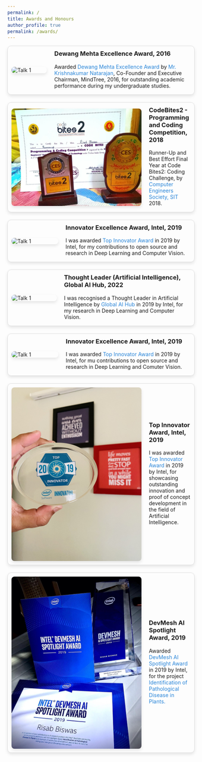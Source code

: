 ```yaml
---
permalink: /
title: Awards and Honours
author_profile: true
permalink: /awards/
---
```

<div class="talk-container">
<div class="talk-item">
  <img src="../images/Dewang_Mehta.png" alt="Talk 1" class="talk-image">
  <div class="talk-details">
    <h3>Dewang Mehta Excellence Award, 2016</h3>
    <p>Awarded<a href = "https://inspiria.edu.in/inspiria-proud-host-inaugural-dewang-mehta-excellence-award-north-bengal/" style="color: #2985d8; text-decoration: none;"> Dewang Mehta Excellence Award</a> by <a href = "https://en.wikipedia.org/wiki/Krishnakumar_Natarajan" style="color: #2985d8; text-decoration: none;"> Mr. Krishnakumar Natarajan</a>, Co-Founder and Executive Chairman, MindTree, 2016, for outstanding academic performance during my undergraduate studies.
</p>
  </div>
  </div>

  <div class="talk-item">
  <img src="../images/CodeByte.jpg" alt="Talk 1" class="talk-image">
  <div class="talk-details">
    <h3>CodeBites2 - Programming and Coding Competition, 2018</h3>
    <p>Runner-Up and Best Effort Final Year at Code Bites2: Coding Challenge, by <a href = "https://www.sittechno.org/computer-engineer-s-society-computer-science-engineering.html" style="color: #2985d8; text-decoration: none;">Computer Engineers Society, SIT</a> 2018.
</p>
  </div>
  </div>

<div class="talk-item">
  <img src="../images/4G8A1811.JPG" alt="Talk 1" class="talk-image">
  <div class="talk-details">
    <h3>Innovator Excellence Award, Intel, 2019</h3>
    <p>I was awarded <a href = "https://devmesh.intel.com/posts/638312/congrats-to-our-devmesh-spotlight-award-winners" style="color: #2985d8; text-decoration: none;"> Top Innovator Award</a> in 2019 by Intel, for my contributions to open source and research in Deep Learning and Computer Vision.</a>
</p>
</div>
</div>

<div class="talk-item">
  <img src="../images/4G8A1811.JPG" alt="Talk 1" class="talk-image">
  <div class="talk-details">
    <h3>Thought Leader (Artificial Intelligence), Global AI Hub, 2022</h3>
    <p>I was recognised a Thought Leader in Artificial Intelligence by <a href = "https://www.linkedin.com/company/globalaihub/" style="color: #2985d8; text-decoration: none;">Global AI Hub </a> in 2019 by Intel, for my research in Deep Learning and Computer Vision.</a>
</p>
</div>
</div>

<div class="talk-item">
  <img src="../images/4G8A1811.JPG" alt="Talk 1" class="talk-image">
  <div class="talk-details">
    <h3>Innovator Excellence Award, Intel, 2019</h3>
    <p>I was awarded <a href = "https://devmesh.intel.com/posts/638312/congrats-to-our-devmesh-spotlight-award-winners" style="color: #2985d8; text-decoration: none;"> Top Innovator Award</a> in 2019 by Intel, for mu contributions to open source and research in Deep Learning and Comuter Vision.</a>
</p>
</div>
</div>

<div class="talk-item">
  <img src="../images/Intel Innovator.jpg" alt="Talk 1" class="talk-image">
  <div class="talk-details">
    <h3>Top Innovator Award, Intel, 2019</h3>
    <p>I was awarded <a href = "https://devmesh.intel.com/posts/638312/congrats-to-our-devmesh-spotlight-award-winners" style="color: #2985d8; text-decoration: none;"> Top Innovator Award</a> in 2019 by Intel, for showcasing outstanding innovation and proof of concept development in the field of Artificial Intelligence.</a>
</p>
</div>
</div>

<div class="talk-item">
  <img src="../images/DevMesh Award.jpeg" alt="Talk 1" class="talk-image">
  <div class="talk-details">
    <h3>DevMesh AI Spotlight Award, 2019</h3>
    <p>Awarded<a href = "https://devmesh.intel.com/posts/638312/congrats-to-our-devmesh-spotlight-award-winners" style="color: #2985d8; text-decoration: none;"> DevMesh AI Spotlight Award</a> in 2019 by Intel, for the project <a href = "Identification of Pathological Disease in Plants" style="color: #2985d8; text-decoration: none;"> Identification of Pathological Disease in Plants.</a>
</p>
</div>
</div>

</div>

<style>
.talk-container {
  display: flex;
  flex-direction: column;
  gap: 20px;
}

.talk-item {
  display: flex;
  align-items: center;
  padding: 10px;
  border: 1px solid #ddd;
  border-radius: 10px;
  box-shadow: 0 4px 8px rgba(0,0,0,0.1);
  transition: box-shadow 0.3s ease-in-out;
}

.talk-item:hover {
  box-shadow: 0 8px 16px rgba(0,0,0,0.2);
}

.talk-image {
  width: 350px;
  margin-right: 20px;
  border-radius: 8px;
  box-shadow: 0 4px 8px rgba(0,0,0,0.1);
}

.talk-details {
  flex-grow: 1;
}

.talk-details h3 {
  margin-top: 0;
}

.talk-details p {
  margin: 5px 0;
  font-size: 14px;
}
</style>